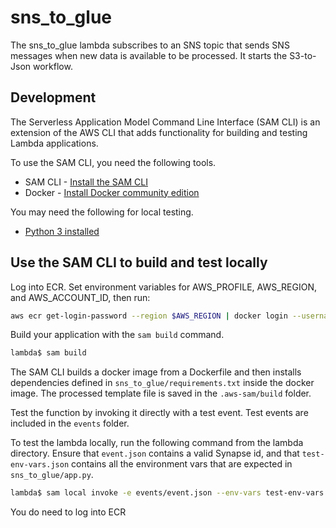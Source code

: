 # sns_to_glue

The sns_to_glue lambda subscribes to an SNS topic that sends SNS messages
when new data is available to be processed. It starts the S3-to-Json workflow.

## Development

The Serverless Application Model Command Line Interface (SAM CLI) is an
extension of the AWS CLI that adds functionality for building and testing
Lambda applications.

To use the SAM CLI, you need the following tools.

* SAM CLI - [Install the SAM CLI](https://docs.aws.amazon.com/serverless-application-model/latest/developerguide/serverless-sam-cli-install.html)
* Docker - [Install Docker community edition](https://hub.docker.com/search/?type=edition&offering=community)

You may need the following for local testing.
* [Python 3 installed](https://www.python.org/downloads/)

## Use the SAM CLI to build and test locally

Log into ECR. Set environment variables for AWS_PROFILE, AWS_REGION, and AWS_ACCOUNT_ID, then run:

```bash
aws ecr get-login-password --region $AWS_REGION | docker login --username AWS --password-stdin $AWS_ACCOUNT_ID.dkr.ecr.$AWS_REGION.amazonaws.com
```

Build your application with the `sam build` command.

```bash
lambda$ sam build
```

The SAM CLI builds a docker image from a Dockerfile and then installs
dependencies defined in `sns_to_glue/requirements.txt` inside the docker image.
The processed template file is saved in the `.aws-sam/build` folder.

Test the function by invoking it directly with a test event. Test events are
included in the `events` folder.

To test the lambda locally, run the following command from the lambda directory.
Ensure that `event.json` contains a valid Synapse id, and that `test-env-vars.json`
contains all the environment vars that are expected in `sns_to_glue/app.py`.

```bash
lambda$ sam local invoke -e events/event.json --env-vars test-env-vars.json
```

You do need to log into ECR
